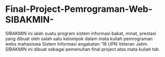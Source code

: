 # Final-Project-Pemrograman-Web-SIBAKMIN-
SIBAKMIN ini ialah suatu program sistem informasi bakat, minat, prestasi yang dibuat oleh salah satu kelompok dalam mata kuliah pemrograman webs mahasiswa Sistem Informasi angakatan '18 UPN Veteran Jatim.
SIBAKMIN ini dibuat sebagai pemenuhan final project atas mata kuliah tsb.

